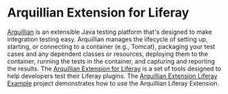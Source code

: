 # Arquillian Extension for Liferay [](id=arquillian-extension-for-liferay)

[Arquillian](http://arquillian.org) is an extensible Java testing platform that's
designed to make integration testing easy. Arquillian manages the lifecycle of
setting up, starting, or connecting to a container (e.g., Tomcat), packaging
your test cases and any dependent classes or resources, deploying them to the
container, running the tests in the container, and capturing and reporting the
results. The
[Arquillian Extension for Liferay](https://github.com/arquillian/arquillian-extension-liferay)
is a set of tools designed to help developers test their Liferay plugins.
The [Arquillian Extension Liferay Example](https://github.com/arquillian/arquillian-extension-liferay/blob/master/arquillian-extension-liferay-example)
project demonstrates how to use the Arquillian Liferay Extension.
